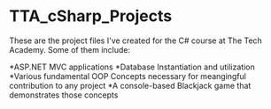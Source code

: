 # TTA_cSharp_Projects
These are the project files I've created for the C# course at The Tech Academy. Some of them include:

*ASP.NET MVC applications
*Database Instantiation and utilization
*Various fundamental OOP Concepts necessary for meangingful contribution to any project
*A console-based Blackjack game that demonstrates those concepts
